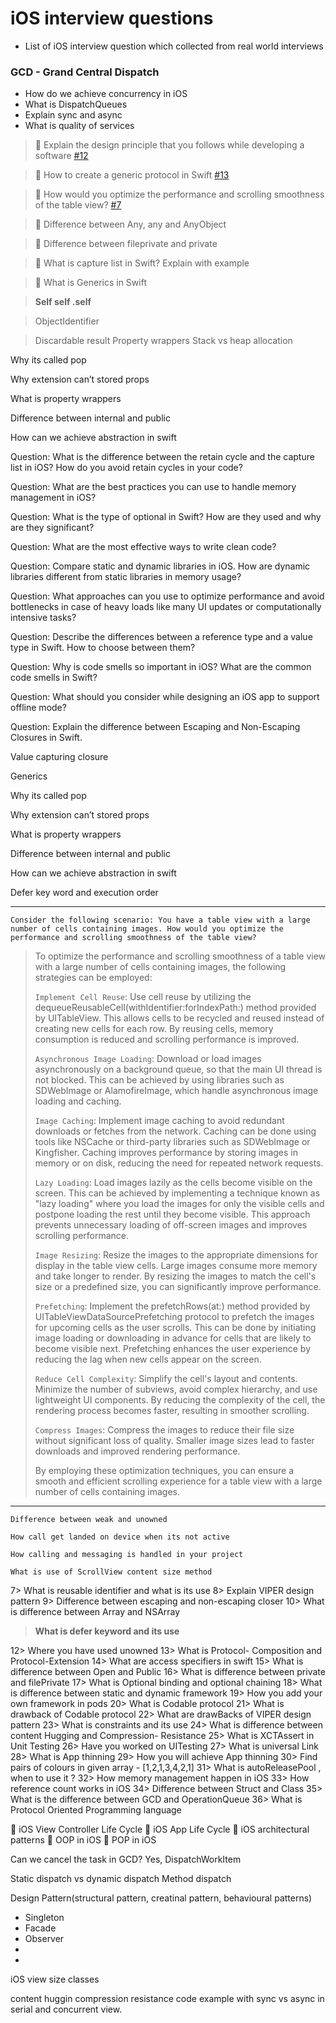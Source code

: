 # iOS interview questions
- List of iOS interview question which collected from real world interviews

### GCD - Grand Central Dispatch

- How do we achieve concurrency in iOS
- What is DispatchQueues
- Explain sync and async
- What is quality of services

> 🚀 Explain the design principle that you follows while developing a software [#12](https://github.com/bibin-jaimon/2023-ios-interview-prep/issues/12#issue-2086920279)

> 🚀 How to create a generic protocol in Swift [#13](https://github.com/bibin-jaimon/2023-ios-interview-prep/issues/13#issue-2086925400)

> 🚀 How would you optimize the performance and scrolling smoothness of the table view? [#7](https://github.com/bibin-jaimon/2023-ios-interview-prep/issues/7#issue-1998834546)

> 🚀 Difference between Any, any and AnyObject

> 🚀 Difference between fileprivate and private

> 🚀 What is capture list in Swift? Explain with example

> 🚀 What is Generics in Swift

> **Self self .self**

> ObjectIdentifier

> Discardable result
> Property wrappers
> Stack vs heap allocation

Why its called pop

Why extension can’t stored props

What is property wrappers

Difference between internal and public

How can we achieve abstraction in swift

Question: What is the difference between the retain cycle and the capture list in iOS? How do you avoid retain cycles in your code?

Question: What are the best practices you can use to handle memory management in iOS?

Question: What is the type of optional in Swift? How are they used and why are they significant?

Question: What are the most effective ways to write clean code?

Question: Compare static and dynamic libraries in iOS. How are dynamic libraries different from static libraries in memory usage?

Question: What approaches can you use to optimize performance and avoid bottlenecks in case of heavy loads like many UI updates or computationally intensive tasks?

Question: Describe the differences between a reference type and a value type in Swift. How to choose between them?

Question: Why is code smells so important in iOS? What are the common code smells in Swift?

Question: What should you consider while designing an iOS app to support offline mode?

Question: Explain the difference between Escaping and Non-Escaping Closures in Swift.

Value capturing closure

Generics

Why its called pop

Why extension can’t stored props

What is property wrappers

Difference between internal and public

How can we achieve abstraction in swift

Defer key word and execution order

---

```text
Consider the following scenario: You have a table view with a large number of cells containing images. How would you optimize the performance and scrolling smoothness of the table view?
```

> To optimize the performance and scrolling smoothness of a table view with a large number of cells containing images, the following strategies can be employed:
>
> `Implement Cell Reuse`: Use cell reuse by utilizing the dequeueReusableCell(withIdentifier:forIndexPath:) method provided by UITableView. This allows cells to be recycled and reused instead of creating new cells for each row. By reusing cells, memory consumption is reduced and scrolling performance is improved.
>
> `Asynchronous Image Loading`: Download or load images asynchronously on a background queue, so that the main UI thread is not blocked. This can be achieved by using libraries such as SDWebImage or AlamofireImage, which handle asynchronous image loading and caching.
>
> `Image Caching`: Implement image caching to avoid redundant downloads or fetches from the network. Caching can be done using tools like NSCache or third-party libraries such as SDWebImage or Kingfisher. Caching improves performance by storing images in memory or on disk, reducing the need for repeated network requests.
>
> `Lazy Loading`: Load images lazily as the cells become visible on the screen. This can be achieved by implementing a technique known as "lazy loading" where you load the images for only the visible cells and postpone loading the rest until they become visible. This approach prevents unnecessary loading of off-screen images and improves scrolling performance.
>
> `Image Resizing`: Resize the images to the appropriate dimensions for display in the table view cells. Large images consume more memory and take longer to render. By resizing the images to match the cell's size or a predefined size, you can significantly improve performance.
>
> `Prefetching`: Implement the prefetchRows(at:) method provided by UITableViewDataSourcePrefetching protocol to prefetch the images for upcoming cells as the user scrolls. This can be done by initiating image loading or downloading in advance for cells that are likely to become visible next. Prefetching enhances the user experience by reducing the lag when new cells appear on the screen.
>
> `Reduce Cell Complexity`: Simplify the cell's layout and contents. Minimize the number of subviews, avoid complex hierarchy, and use lightweight UI components. By reducing the complexity of the cell, the rendering process becomes faster, resulting in smoother scrolling.
>
> `Compress Images`: Compress the images to reduce their file size without significant loss of quality. Smaller image sizes lead to faster downloads and improved rendering performance.
>
> By employing these optimization techniques, you can ensure a smooth and efficient scrolling experience for a table view with a large number of cells containing images.

---

```
Difference between weak and unowned
```

```
How call get landed on device when its not active
```
```
How calling and messaging is handled in your project
```
```
What is use of ScrollView content size method
```
7> What is reusable identifier and what is its use
8> Explain VIPER design pattern
9> Difference between escaping and non-escaping closer
10> What is difference between Array and NSArray

> **What is defer keyword and its use**

12> Where you have used unowned
13> What is Protocol- Composition and Protocol-Extension
14> What are access specifiers in swift
15> What is difference between Open and Public
16> What is difference between private and filePrivate
17> What is Optional binding and optional chaining
18> What is difference between static and dynamic framework
19> How you add your own framework in pods
20> What is Codable protocol
21> What is drawback of Codable protocol
22> What are drawBacks of VIPER design pattern
23> What is constraints and its use
24> What is difference between content Hugging and Compression- Resistance
25> What is XCTAssert in Unit Testing
26> Have you worked on UITesting
27> What is universal Link
28> What is App thinning
29> How you will achieve App thinning
30> Find pairs of colours in given array - [1,2,1,3,4,2,1]
31> What is autoReleasePool , when to use it ?
32> How memory management happen in iOS
33> How reference count works in iOS
34> Difference between Struct and Class
35> What is the difference between GCD and OperationQueue
36> What is Protocol Oriented Programming language

🍎 iOS View Controller Life Cycle
🍎 iOS App Life Cycle 
🍎 iOS architectural patterns
🍎 OOP in iOS 
🍎 POP in iOS 

Can we cancel the task in GCD? Yes, DispatchWorkItem

Static dispatch vs dynamic dispatch
Method dispatch

Design Pattern(structural pattern, creatinal pattern, behavioural patterns)
- Singleton
- Facade
- Observer
- 
- 

iOS view size classes


content huggin compression resistance
code example with sync vs async in serial and concurrent view.
